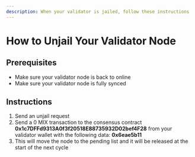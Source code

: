 ```yaml
---
description: When your validator is jailed, follow these instructions
---
```


# How to Unjail Your Validator Node

## **Prerequisites**

* Make sure your validator node is back to online
* Make sure your validator node is fully synced

## **Instructions**

1. Send an unjail request
2. Send a 0 MIX transaction to the consensus contract **0x1c7DFFd9313A0f3f20518E88735932D02bef4F28** from your validator wallet with the following data: **0x6eae5b11**
3. This will move the node to the pending list and it will be released at the start of the next cycle
